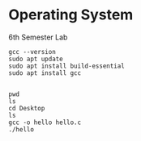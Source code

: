 # Operating System
 6th Semester Lab

```
gcc --version
sudo apt update
sudo apt install build-essential
sudo apt install gcc


pwd
ls
cd Desktop
ls
gcc -o hello hello.c
./hello
```
